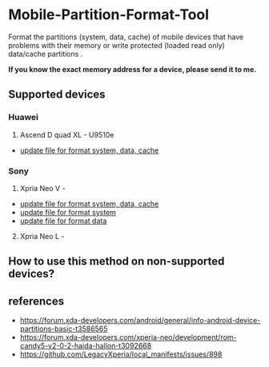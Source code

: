 # Mobile-Partition-Format-Tool
Format the partitions (system, data, cache) of mobile devices that have problems with their memory or write protected (loaded read only) data/cache partitions . 

**If you know the exact memory address for a device, please send it to me.**

## Supported devices

### Huawei
1. Ascend D quad XL - U9510e
 - [update file for format system, data, cache](https://github.com/xhdix/Mobile-Partition-Format-Tool/releases/tag/U9510e)

### Sony
1. Xpria Neo V - 
 - [update file for format system, data, cache](https://github.com/xhdix/Mobile-Partition-Format-Tool/releases/tag/MT11i)
 - [update file for format system](https://github.com/xhdix/Mobile-Partition-Format-Tool/releases/tag/MT11i-system)
 - [update file for format data](https://github.com/xhdix/Mobile-Partition-Format-Tool/releases/tag/MT11i-data)
2. Xpria Neo L - 

## How to use this method on non-supported devices?





## references

 - https://forum.xda-developers.com/android/general/info-android-device-partitions-basic-t3586565
 - https://forum.xda-developers.com/xperia-neo/development/rom-candy5-v2-0-2-haida-hallon-t3092668
 - https://github.com/LegacyXperia/local_manifests/issues/898
 
